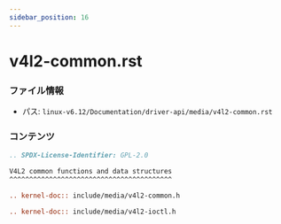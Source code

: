 ```yaml
---
sidebar_position: 16
---
```

# v4l2-common.rst

### ファイル情報

- パス: `linux-v6.12/Documentation/driver-api/media/v4l2-common.rst`

### コンテンツ

```rst
.. SPDX-License-Identifier: GPL-2.0

V4L2 common functions and data structures
^^^^^^^^^^^^^^^^^^^^^^^^^^^^^^^^^^^^^^^^^

.. kernel-doc:: include/media/v4l2-common.h

.. kernel-doc:: include/media/v4l2-ioctl.h

```
